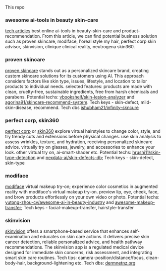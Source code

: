 This repo 

### awesome ai-tools in beauty skin-care 
[tech articles](https://medium.com/@mohamadhasan.sarvandani/best-online-ai-tools-in-beauty-skin-care-and-product-recommendation-03cf7e0df850) best online ai-tools in beauty-skin-care and product-recommendation. From this article, we can find potential business solution such as proven skincare, modiface, l'oreal style my hair, perfect corp skin advisor, skinvision, clinique clinical reality, neutrogena skin360.  

### proven skincare
[proven skincare](https://www.provenskincare.com/) stands out as a personalized skincare brand, creating custom skincare solutions for its customers using AI. This approach considers factors like skin type, issues, lifestyle, and location to tailor products to individual needs. selected features: products are made with clean, cruelty-free, sustainable ingredients, free from harsh chemicals and parabens. Potential techs: [vbookshelf/skin-lesion-analyzer](https://github.com/vbookshelf/Skin-Lesion-Analyzer) and [agorina91/skincare-recommend-system](https://github.com/agorina91/final_project). Tech keys - skin-defect, mild-skin-disease, recommend. Tech dbs [ishubham21/infinity-skncure](https://github.com/ishubham21/infinity-skncure/tree/master/dataset)

### perfect corp, skin360
[perfect corp](https://www.perfectcorp.com/business/products/ai-skin-diagnostic) or [skin360](https://skin360.neutrogena.com) explore virtual hairstyles to change color, style, and try trendy cuts and extensions before physical changes. use skin analysis to assess wrinkles, texture, and hydration, receiving personalized skincare advice. virtually try on glasses, jewelry, and accessories to enhance your look. other virtual try on, ai-smart-shader etc. Potential techs: [hrushi11/skin-type-detection](https://github.com/Hrushi11/Real-TIme-Skin-Type-Detection) and [nexdata-ai/skin-defects-db](https://github.com/Nexdata-AI/4788-images-Human-Facial-Skin-Defects-Data); Tech keys - skin-defect, skin-type

### modiface
[modiface](https://modiface.com/) virtual makeup try-on; experience color cosmetics in augmented reality with modiface's virtual makeup try-on. preview lip, eye, cheek, face, and brow products effortlessly on your own video or photo. Potential techs: [yutong-zhou-cv/awesome-ai-in-beauty-industry](https://github.com/Yutong-Zhou-cv/Awesome-AI-in-Beauty-Industry) and [awesome-makeup-transfer](https://github.com/thaoshibe/awesome-makeup-transfer); Tech keys - facial-makeup-transfer, hairstyle-transfer

### skinvision
[skinvision](https://www.skinvision.com/getting-started/#explore_skinvision) offers a smartphone-based service that enhances self-examination and educates on skin care actions. it delivers precise skin cancer detection, reliable personalized advice, and health pathway recommendations. The skinvision app is a regulated medical device designed for immediate skin concerns, risk assessment, and integrating smart skin care routines. Tech tips: camera-position/distance/focus, clean-body-hair, background-lightening etc. Tech dbs: [dermnetnz.org](https://dermnetnz.org/image-library)
